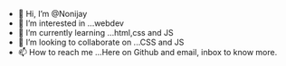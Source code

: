 - 👋 Hi, I’m @Nonijay
- 👀 I’m interested in ...webdev 
- 🌱 I’m currently learning ...html,css and JS
- 💞️ I’m looking to collaborate on ...CSS and JS
- 📫 How to reach me ...Here on Github and email, inbox to know more.

<!---
Nonijay/Nonijay is a ✨ special ✨ repository because its `README.md` (this file) appears on your GitHub profile.
You can click the Preview link to take a look at your changes.
--->
